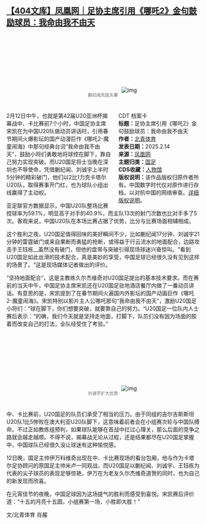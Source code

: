 <!--1739573932000-->
[【404文库】凤凰网｜足协主席引用《哪吒2》金句鼓励球员：我命由我不由天](https://chinadigitaltimes.net/chinese/715849.html)
------

<p><img decoding="async" src="data:image/svg+xml,%3Csvg%20xmlns='http://www.w3.org/2000/svg'%20viewBox='0%200%200%200'%3E%3C/svg%3E" alt="img" data-lazy-src="https://chinadigitaltimes.net/chinese/files/2025/02/post-715849-67afc99401a07."><noscript><img decoding="async" src="https://chinadigitaltimes.net/chinese/files/2025/02/post-715849-67afc99401a07." alt="img"></noscript></p><span style="font-size: 0.8em;color: #666;display: block;text-align: center;margin-bottom:32px; margin-top: -20px;line-height:22px;">蒯纪闻先拔头筹</span><div style="width:42%;float:right;padding-left:20px"><div class="su-spoiler su-spoiler-style-fancy su-spoiler-icon-chevron-circle su-spoiler-closed" data-scroll-offset="0" data-anchor-in-url="no"><div class="su-spoiler-title" tabindex="0" role="button"><span class="su-spoiler-icon"></span>CDT 档案卡</div><div class="su-spoiler-content su-u-clearfix su-u-trim"><strong>标题：</strong>足协主席引用《哪吒2》金句鼓励球员：我命由我不由天<br><strong>作者：</strong><a href="https://chinadigitaltimes.net/space/北青体育" target="_blank">北青体育</a><br><strong>发表日期：</strong>2025.2.14<br><strong>来源：</strong><a href="https://news.ifeng.com/c/8gvD6bBGUVq" target="_blank">凤凰网</a><br><strong>主题归类：</strong><a href="https://chinadigitaltimes.net/space/国足" target="_blank">国足</a><br><strong>CDS收藏：</strong><a href="https://chinadigitaltimes.net/space/%E4%BA%BA%E7%89%A9%E9%A6%86" target="_blank" rel="noopener">人物馆</a><br><strong>版权说明：</strong>该作品版权归原作者所有。中国数字时代仅对原作进行存档，以对抗中国的网络审查。<a href="https://chinadigitaltimes.net/chinese/copyright">详细版权说明</a>。</div></div></div><p>2月12日中午，也就是第42届U20亚洲杯揭幕战中、卡比赛前7个小时，中国足协主席宋凯在为中国U20队做动员讲话时，引用春节期间火爆影坛的国产动漫巨作《哪吒2-魔童闹海》中那句经典台词“我命由我不由天“，鼓励小将们勇敢地将球控在脚下，靠自己努力实现突破。而U20国足将士当晚在深圳也不辱使命，凭借蒯纪闻、刘诚宇上半时5分钟的精彩破门，他们以2比1力克卡塔尔U20队，取得赛事开门红，也为球队小组出线赢得了主动权。</p><p>亚足联官方数据显示，中国U20队整场比赛控球率为59.1%，明显高于对手的40.9%，而主队13次的射门次数也比对手多了5次。客观来说，中国U20队在本场比赛占据了优势，比分与比赛场面相辅相成。</p><p>这个胜利之夜，U20国足值得回味的美好瞬间不少，比如蒯纪闻17分钟、刘诚宇21分钟的雷霆破门或来自果断而勇猛的抢断，或得益于行云流水的地面配合，边路攻击手王钰栋__虽然没有破门，但他的盘带与突破引得现场球迷兴奋惊叫。“看到U20国足如此丝滑的技术配合，真是美妙的享受，中国足球已经很久没有见到这样的场景了。“这是现场媒体记者做出的评价。</p><p>“坚持地面配合“，这是主教练久尔杰维奇对U20国足提出的基本技术要求。而在赛前的当天中午，中国足协主席宋凯还在U20国足驻地酒店餐厅内做了一番动员讲话。有意思的是，宋凯提到了在春节期间火遍国内外影坛的国产动画巨作《哪吒2-魔童闹海》。宋凯特别以影片主人公哪吒那句“我命由我不由天“，激励U20国足小将们：“球在脚下，你们想要突破，就要靠自己的努力。“U20国足一位队内人士赛后表示：“的确，我们今天就是坚持走地面，打脚下，队员们没有因为场面的胶着而改变自己的打法，全队经受住了考验。”</p><p><img decoding="async" src="data:image/svg+xml,%3Csvg%20xmlns='http://www.w3.org/2000/svg'%20viewBox='0%200%200%200'%3E%3C/svg%3E" alt="img" data-lazy-src="https://chinadigitaltimes.net/chinese/files/2025/02/post-715849-67afc99439775."><noscript><img decoding="async" src="https://chinadigitaltimes.net/chinese/files/2025/02/post-715849-67afc99439775." alt="img"></noscript></p><span style="font-size: 0.8em;color: #666;display: block;text-align: center;margin-bottom:32px; margin-top: -20px;line-height:22px;">刘诚宇扩大优势</span><p>中、卡比赛前，U20国足的队员们承受了相当的压力。由于同组的吉尔吉斯斯坦U20队1比5惨败在澳大利亚U20队脚下，这意味着前者会在小组赛次轮与中国队搏命。不过正如教练组预判，如果球队能够在首战中扛过心理关，那么后面的竞争之路就会越走越顺。不得不说，揭幕战无论从过程，还是结果都尽在U20国足掌握中，中国球队已经很久没让球迷有这种愉悦感。</p><p>12日晚，国足主帅伊万科维奇出现在中、卡比赛现场的看台包厢，他与作为卡塔尔足协顾问的原国足主帅米卢一同观战，而U20国足以蒯纪闻、刘诚宇、王钰栋为代表的尖子球员的表现足够惊艳，伊万在为老友久尔杰维奇道贺的同时，也为自己的新发现而欣喜。</p><p>在元宵佳节的夜晚，中国足球因为这场提气的胜利而感受到喜悦。宋凯赛后评价道：“十五的月亮十五圆，小组赛第一场，小胜即大胜！”</p><p>文/北青体育 肖赧</p><div class="addtoany_share_save_container addtoany_content addtoany_content_bottom"><div class="a2a_kit a2a_kit_size_32 addtoany_list" data-a2a-url="https://chinadigitaltimes.net/chinese/715849.html" data-a2a-title="【404文库】凤凰网｜足协主席引用《哪吒2》金句鼓励球员：我命由我不由天"><a class="a2a_button_facebook" href="https://www.addtoany.com/add_to/facebook?linkurl=https%3A%2F%2Fchinadigitaltimes.net%2Fchinese%2F715849.html&amp;linkname=%E3%80%90404%E6%96%87%E5%BA%93%E3%80%91%E5%87%A4%E5%87%B0%E7%BD%91%EF%BD%9C%E8%B6%B3%E5%8D%8F%E4%B8%BB%E5%B8%AD%E5%BC%95%E7%94%A8%E3%80%8A%E5%93%AA%E5%90%922%E3%80%8B%E9%87%91%E5%8F%A5%E9%BC%93%E5%8A%B1%E7%90%83%E5%91%98%EF%BC%9A%E6%88%91%E5%91%BD%E7%94%B1%E6%88%91%E4%B8%8D%E7%94%B1%E5%A4%A9" title="Facebook" rel="nofollow noopener" target="_blank"></a><a class="a2a_button_twitter" href="https://www.addtoany.com/add_to/twitter?linkurl=https%3A%2F%2Fchinadigitaltimes.net%2Fchinese%2F715849.html&amp;linkname=%E3%80%90404%E6%96%87%E5%BA%93%E3%80%91%E5%87%A4%E5%87%B0%E7%BD%91%EF%BD%9C%E8%B6%B3%E5%8D%8F%E4%B8%BB%E5%B8%AD%E5%BC%95%E7%94%A8%E3%80%8A%E5%93%AA%E5%90%922%E3%80%8B%E9%87%91%E5%8F%A5%E9%BC%93%E5%8A%B1%E7%90%83%E5%91%98%EF%BC%9A%E6%88%91%E5%91%BD%E7%94%B1%E6%88%91%E4%B8%8D%E7%94%B1%E5%A4%A9" title="Twitter" rel="nofollow noopener" target="_blank"></a><a class="a2a_button_telegram" href="https://www.addtoany.com/add_to/telegram?linkurl=https%3A%2F%2Fchinadigitaltimes.net%2Fchinese%2F715849.html&amp;linkname=%E3%80%90404%E6%96%87%E5%BA%93%E3%80%91%E5%87%A4%E5%87%B0%E7%BD%91%EF%BD%9C%E8%B6%B3%E5%8D%8F%E4%B8%BB%E5%B8%AD%E5%BC%95%E7%94%A8%E3%80%8A%E5%93%AA%E5%90%922%E3%80%8B%E9%87%91%E5%8F%A5%E9%BC%93%E5%8A%B1%E7%90%83%E5%91%98%EF%BC%9A%E6%88%91%E5%91%BD%E7%94%B1%E6%88%91%E4%B8%8D%E7%94%B1%E5%A4%A9" title="Telegram" rel="nofollow noopener" target="_blank"></a><a class="a2a_button_reddit" href="https://www.addtoany.com/add_to/reddit?linkurl=https%3A%2F%2Fchinadigitaltimes.net%2Fchinese%2F715849.html&amp;linkname=%E3%80%90404%E6%96%87%E5%BA%93%E3%80%91%E5%87%A4%E5%87%B0%E7%BD%91%EF%BD%9C%E8%B6%B3%E5%8D%8F%E4%B8%BB%E5%B8%AD%E5%BC%95%E7%94%A8%E3%80%8A%E5%93%AA%E5%90%922%E3%80%8B%E9%87%91%E5%8F%A5%E9%BC%93%E5%8A%B1%E7%90%83%E5%91%98%EF%BC%9A%E6%88%91%E5%91%BD%E7%94%B1%E6%88%91%E4%B8%8D%E7%94%B1%E5%A4%A9" title="Reddit" rel="nofollow noopener" target="_blank"></a><a class="a2a_button_whatsapp" href="https://www.addtoany.com/add_to/whatsapp?linkurl=https%3A%2F%2Fchinadigitaltimes.net%2Fchinese%2F715849.html&amp;linkname=%E3%80%90404%E6%96%87%E5%BA%93%E3%80%91%E5%87%A4%E5%87%B0%E7%BD%91%EF%BD%9C%E8%B6%B3%E5%8D%8F%E4%B8%BB%E5%B8%AD%E5%BC%95%E7%94%A8%E3%80%8A%E5%93%AA%E5%90%922%E3%80%8B%E9%87%91%E5%8F%A5%E9%BC%93%E5%8A%B1%E7%90%83%E5%91%98%EF%BC%9A%E6%88%91%E5%91%BD%E7%94%B1%E6%88%91%E4%B8%8D%E7%94%B1%E5%A4%A9" title="WhatsApp" rel="nofollow noopener" target="_blank"></a><a class="a2a_button_email" href="https://www.addtoany.com/add_to/email?linkurl=https%3A%2F%2Fchinadigitaltimes.net%2Fchinese%2F715849.html&amp;linkname=%E3%80%90404%E6%96%87%E5%BA%93%E3%80%91%E5%87%A4%E5%87%B0%E7%BD%91%EF%BD%9C%E8%B6%B3%E5%8D%8F%E4%B8%BB%E5%B8%AD%E5%BC%95%E7%94%A8%E3%80%8A%E5%93%AA%E5%90%922%E3%80%8B%E9%87%91%E5%8F%A5%E9%BC%93%E5%8A%B1%E7%90%83%E5%91%98%EF%BC%9A%E6%88%91%E5%91%BD%E7%94%B1%E6%88%91%E4%B8%8D%E7%94%B1%E5%A4%A9" title="Email" rel="nofollow noopener" target="_blank"></a><a class="a2a_button_copy_link" href="https://www.addtoany.com/add_to/copy_link?linkurl=https%3A%2F%2Fchinadigitaltimes.net%2Fchinese%2F715849.html&amp;linkname=%E3%80%90404%E6%96%87%E5%BA%93%E3%80%91%E5%87%A4%E5%87%B0%E7%BD%91%EF%BD%9C%E8%B6%B3%E5%8D%8F%E4%B8%BB%E5%B8%AD%E5%BC%95%E7%94%A8%E3%80%8A%E5%93%AA%E5%90%922%E3%80%8B%E9%87%91%E5%8F%A5%E9%BC%93%E5%8A%B1%E7%90%83%E5%91%98%EF%BC%9A%E6%88%91%E5%91%BD%E7%94%B1%E6%88%91%E4%B8%8D%E7%94%B1%E5%A4%A9" title="Copy Link" rel="nofollow noopener" target="_blank"></a><a class="a2a_dd addtoany_share_save addtoany_share" href="https://www.addtoany.com/share"></a></div></div>
